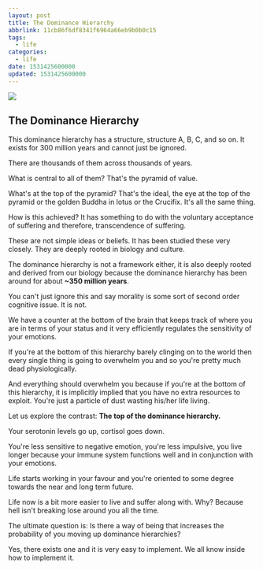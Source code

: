 ```yaml
---
layout: post
title: The Dominance Hierarchy
abbrlink: 11cb86f6df8341f6964a66eb9b0b0c15
tags:
  - life
categories:
  - life
date: 1531425600000
updated: 1531425600000
---
```


[![](https://substackcdn.com/image/fetch/w_1456,c_limit,f_auto,q_auto:good,fl_progressive:steep/https%3A%2F%2Fsubstack-post-media.s3.amazonaws.com%2Fpublic%2Fimages%2F012ad669-e6f1-4d2e-aa49-355cdc470d64_640x444.jpeg)](https://blogger.googleusercontent.com/img/b/R29vZ2xl/AVvXsEiGqENg0C7CRBh_mKhez1_NPkZ8df_OjtuvHlluWFdvV9vVr7AvUAwWc0uVZDNZZPD_W1dHf5NZ72EGpSQMlHyfcBolrfcQh_pmoiY0iz6lFNCdNYrNfB45tBmI1lm9JpSW-_Ul3QNvTRge/s1600/sigma-male.jpg)

## The Dominance Hierarchy

This dominance hierarchy has a structure, structure A, B, C, and so on. It exists for 300 million years and cannot just be ignored.

There are thousands of them across thousands of years.

What is central to all of them? That's the pyramid of value.

What's at the top of the pyramid? That's the ideal, the eye at the top of the pyramid or the golden Buddha in lotus or the Crucifix. It's all the same thing.

How is this achieved? It has something to do with the voluntary acceptance of suffering and therefore, transcendence of suffering.

These are not simple ideas or beliefs. It has been studied these very closely. They are deeply rooted in biology and culture.

The dominance hierarchy is not a framework either, it is also deeply rooted and derived from our biology because the dominance hierarchy has been around for about **\~350 million years**.

You can't just ignore this and say morality is some sort of second order cognitive issue. It is not.

We have a counter at the bottom of the brain that keeps track of where you are in terms of your status and it very efficiently regulates the sensitivity of your emotions.

If you're at the bottom of this hierarchy barely clinging on to the world then every single thing is going to overwhelm you and so you're pretty much dead physiologically.

And everything should overwhelm you because if you're at the bottom of this hierarchy, it is implicitly implied that you have no extra resources to exploit. You're just a particle of dust wasting his/her life living.

Let us explore the contrast: **The top of the dominance hierarchy.**

Your serotonin levels go up, cortisol goes down.

You're less sensitive to negative emotion, you're less impulsive, you live longer because your immune system functions well and in conjunction with your emotions.

Life starts working in your favour and you're oriented to some degree towards the near and long term future.

Life now is a bit more easier to live and suffer along with. Why? Because hell isn't breaking lose around you all the time.

The ultimate question is: Is there a way of being that increases the probability of you moving up dominance hierarchies?

Yes, there exists one and it is very easy to implement.
We all know inside how to implement it.
